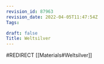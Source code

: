 ```yaml
---
revision_id: 87963
revision_date: 2022-04-05T11:47:54Z
Tags:

draft: false
Title: Weltsilver
---
```

#REDIRECT [[Materials#Weltsilver]]